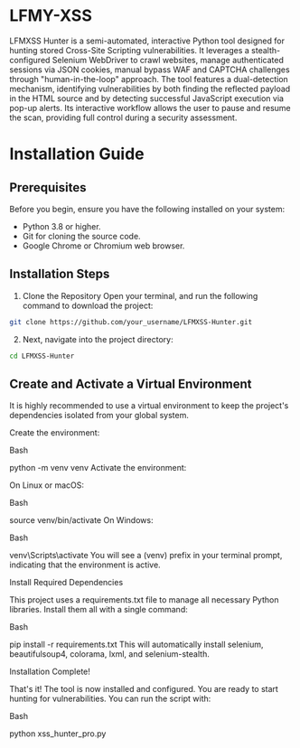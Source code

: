 # LFMY-XSS
LFMXSS Hunter is a semi-automated, interactive Python tool designed for hunting stored Cross-Site Scripting vulnerabilities. It leverages a stealth-configured Selenium WebDriver to crawl websites, manage authenticated sessions via JSON cookies, manual bypass WAF and CAPTCHA challenges through "human-in-the-loop" approach. The tool features a dual-detection mechanism, identifying vulnerabilities by both finding the reflected payload in the HTML source and by detecting successful JavaScript execution via pop-up alerts. Its interactive workflow allows the user to pause and resume the scan, providing full control during a security assessment.

# Installation Guide
## Prerequisites
Before you begin, ensure you have the following installed on your system:

- Python 3.8 or higher.
- Git for cloning the source code.
- Google Chrome or Chromium web browser.

## Installation Steps
1. Clone the Repository
Open your terminal, and run the following command to download the project:

```bash
git clone https://github.com/your_username/LFMXSS-Hunter.git
```

2. Next, navigate into the project directory:

```Bash
cd LFMXSS-Hunter
```

## Create and Activate a Virtual Environment

It is highly recommended to use a virtual environment to keep the project's dependencies isolated from your global system.

Create the environment:

Bash

python -m venv venv
Activate the environment:

On Linux or macOS:

Bash

source venv/bin/activate
On Windows:

Bash

venv\Scripts\activate
You will see a (venv) prefix in your terminal prompt, indicating that the environment is active.

Install Required Dependencies

This project uses a requirements.txt file to manage all necessary Python libraries. Install them all with a single command:

Bash

pip install -r requirements.txt
This will automatically install selenium, beautifulsoup4, colorama, lxml, and selenium-stealth.

Installation Complete!

That's it! The tool is now installed and configured. You are ready to start hunting for vulnerabilities. You can run the script with:

Bash

python xss_hunter_pro.py
